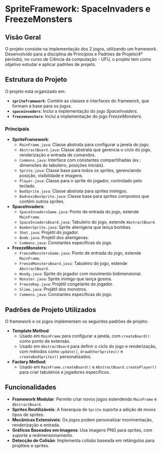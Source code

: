 # SpriteFramework: SpaceInvaders e FreezeMonsters

## Visão Geral
O projeto consiste na implementação dos 2 jogos, utilizando um framework. Desenvolvido para a disciplina de Princípios e Padrões de Projeto(4º período), no curso de Ciência da computação - UFU, o projeto tem como objetivo estudar e aplicar padrões de projeto.

## Estrutura do Projeto
O projeto está organizado em:

- **`spriteframework`**: Contém as classes e interfaces do framework, que formam a base para os jogos.
- **`spaceinvaders`**: Inclui a implementação do jogo *SpaceInvaders*.
- **`freezemonsters`**: Inclui a implementação do jogo *FreezeMonsters*.

### Principais
- **SpriteFramework**:
  - `MainFrame.java`: Classe abstrata para configurar a janela do jogo.
  - `AbstractBoard.java`: Classe abstrata que gerencia o ciclo do jogo, renderização e entrada de comandos.
  - `Commons.java`: Interface com constantes compartilhadas (ex.: dimensões do tabuleiro, posições iniciais).
  - `Sprite.java`: Classe base para todos os sprites, gerenciando posição, visibilidade e imagens.
  - `Player.java`: Classe para o sprite do jogador, controlado pelo teclado.
  - `BadSprite.java`: Classe abstrata para sprites inimigos.
  - `BadnessBoxSprite.java`: Classe base para sprites compostos que contêm outros sprites.
- **SpaceInvaders**:
  - `SpaceInvadersGame.java`: Ponto de entrada do jogo, estende `MainFrame`.
  - `SpaceInvadersBoard.java`: Tabuleiro do jogo, estende `AbstractBoard`.
  - `BomberSprite.java`: Sprite alienígena que lança bombas.
  - `Shot.java`: Projétil do jogador.
  - `Bomb.java`: Projétil dos alienígenas.
  - `Commons.java`: Constantes específicas do jogo.
- **FreezeMonsters**:
  - `FreezeMonstersGame.java`: Ponto de entrada do jogo, estende `MainFrame`.
  - `FreezeMonstersBoard.java`: Tabuleiro do jogo, estende `AbstractBoard`.
  - `Woody.java`: Sprite do jogador com movimento bidimensional.
  - `Monster.java`: Sprite inimigo que lança gosma.
  - `FreezeRay.java`: Projétil congelante do jogador.
  - `Slime.java`: Projétil dos monstros.
  - `Commons.java`: Constantes específicas do jogo.

## Padrões de Projeto Utilizados
O framework e os jogos implementam os seguintes padrões de projeto:

- **Template Method**:
  - Usado em `MainFrame` para configurar a janela, com `createBoard()` como ponto de extensão.
  - Usado em `AbstractBoard` para definir o ciclo do jogo e renderização, com métodos como `update()`, `drawOtherSprites()` e `createBadSprites()` personalizados.
- **Factory Method**:
  - Usado em `MainFrame.createBoard()` e `AbstractBoard.createPlayer()` para criar tabuleiros e jogadores específicos.

## Funcionalidades
- **Framework Modular**: Permite criar novos jogos estendendo `MainFrame` e `AbstractBoard`.
- **Sprites Reutilizáveis**: A hierarquia de `Sprite` suporta a adição de novos tipos de sprites.
- **Mecânicas Extensíveis**: Os jogos podem personalizar movimentação, renderização e entrada.
- **Gráficos Baseados em Imagens**: Usa imagens PNG para sprites, com suporte a redimensionamento.
- **Detecção de Colisão**: Implementa colisão baseada em retângulos para projéteis e sprites.
